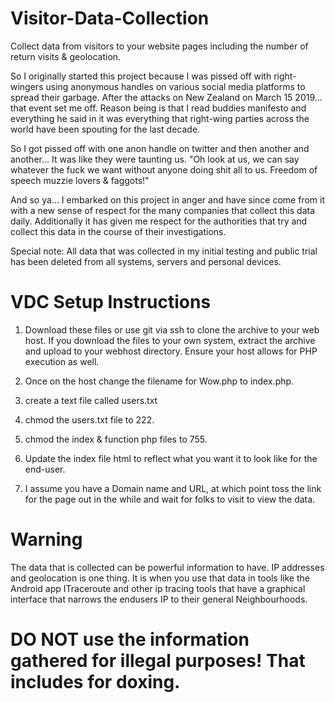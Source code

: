 # Visitor-Data-Collection
Collect data from visitors to your website pages including the number of return visits &amp; geolocation.


So I originally started this project because I was pissed off with right-wingers using anonymous handles on various social media platforms to spread their garbage. After the attacks on New Zealand on March 15 2019... that event set me off. Reason being is that I read buddies manifesto and everything he said in it was everything that right-wing parties across the world have been spouting for the last decade.

So I got pissed off with one anon handle on twitter and then another and another... It was like they were taunting us. "Oh look at us, we can say whatever the fuck we want without anyone doing shit all to us. Freedom of speech muzzie lovers & faggots!"

And so ya... I embarked on this project in anger and have since come from it with a new sense of respect for the many companies that collect this data daily. Additionally it has given me respect for the authorities that try and collect this data in the course of their investigations.

Special note: All data that was collected in my initial testing and public trial has been deleted from all systems, servers and personal devices.

# VDC Setup Instructions

1) Download these files or use git via ssh to clone the archive to your web host.
  If you download the files to your own system, extract the archive and upload to your webhost directory.
  Ensure your host allows for PHP execution as well.
  
2) Once on the host change the filename for Wow.php to index.php.

3) create a text file called users.txt

4) chmod the users.txt file to 222.

5) chmod the index & function php files to 755.

6) Update the index file html to reflect what you want it to look like for the end-user.

7) I assume you have a Domain name and URL, at which point toss the link for the page out in the while and wait for folks to visit to view the data.


# Warning

The data that is collected can be powerful information to have. IP addresses and geolocation is one thing. It is when you use that data in tools like the Android app ITraceroute and other ip tracing tools that have a graphical interface that narrows the endusers IP to their general Neighbourhoods.

# DO NOT use the information gathered for illegal purposes! That includes for doxing.
